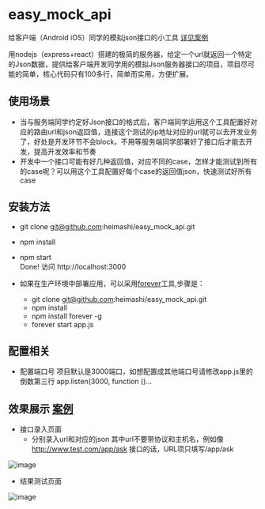 # easy_mock_api

给客户端（Android iOS）同学的模拟json接口的小工具 [详见案例](http://45.62.98.137)

用nodejs（express+react）搭建的极简的服务器，给定一个url就返回一个特定的Json数据，提供给客户端开发同学用的模拟Json服务器接口的项目，项目尽可能的简单，核心代码只有100多行，简单而实用，方便扩展。

## 使用场景
* 当与服务端同学约定好Json接口的格式后，客户端同学运用这个工具配置好对应的路由url和json返回值，连接这个测试的ip地址对应的url就可以去开发业务了，好处是开发环节不会block，不用等服务端同学部署好了接口后才能去开发，提高开发效率和节奏
* 开发中一个接口可能有好几种返回值，对应不同的case，怎样才能测试到所有的case呢？可以用这个工具配置好每个case的返回值json，快速测试好所有case

## 安装方法
* git clone git@github.com:heimashi/easy_mock_api.git
* npm install
* npm start  
  Done! 访问 http://localhost:3000
 
* 如果在生产环境中部署应用，可以采用[forever](https://github.com/foreverjs/forever)工具,步骤是：
  * git clone git@github.com:heimashi/easy_mock_api.git
  * npm install
  * npm install forever -g
  * forever start app.js

## 配置相关
* 配置端口号 项目默认是3000端口，如想配置成其他端口号请修改app.js里的倒数第三行 app.listen(3000, function ()...

## 效果展示 [案例](http://45.62.98.137)
* 接口录入页面
	* 分别录入url和对应的json 其中url不要带协议和主机名，例如像 http://www.test.com/app/ask 接口的话，URL项只填写/app/ask

![image](https://github.com/heimashi/easy_mock_api/blob/master/imgs/img_01_example.png)

* 结果测试页面

![image](https://github.com/heimashi/easy_mock_api/blob/master/imgs/img_02_example.png)
